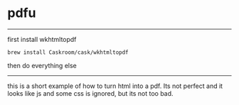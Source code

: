 # pdfu
---

first install wkhtmltopdf

`brew install Caskroom/cask/wkhtmltopdf`

then do everything else

--- 

this is a short example of how to turn html into a pdf. Its not perfect and it looks like js and some css is ignored, but its not too bad.